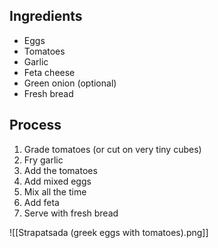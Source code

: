 ## Ingredients
- Eggs
- Tomatoes
- Garlic
- Feta cheese
- Green onion (optional)
- Fresh bread
## Process
1. Grade tomatoes (or cut on very tiny cubes)
2. Fry garlic
3. Add the tomatoes
4. Add mixed eggs
5. Mix all the time
6. Add feta
7. Serve with fresh bread

![[Strapatsada (greek eggs with tomatoes).png]]